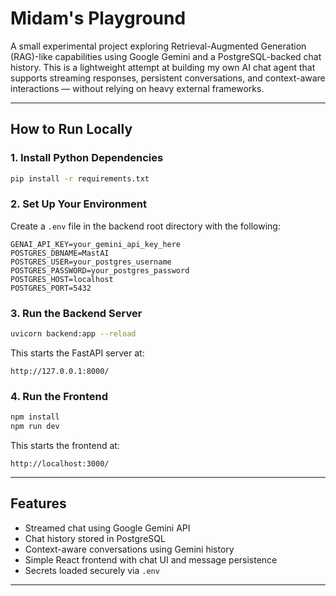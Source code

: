 # Midam's Playground

A small experimental project exploring Retrieval-Augmented Generation (RAG)-like capabilities using Google Gemini and a PostgreSQL-backed chat history. This is a lightweight attempt at building my own AI chat agent that supports streaming responses, persistent conversations, and context-aware interactions — without relying on heavy external frameworks.

---

## How to Run Locally

### 1. Install Python Dependencies

```bash
pip install -r requirements.txt
```

### 2. Set Up Your Environment

Create a `.env` file in the backend root directory with the following:

```env
GENAI_API_KEY=your_gemini_api_key_here
POSTGRES_DBNAME=MastAI
POSTGRES_USER=your_postgres_username
POSTGRES_PASSWORD=your_postgres_password
POSTGRES_HOST=localhost
POSTGRES_PORT=5432
```

### 3. Run the Backend Server

```bash
uvicorn backend:app --reload
```

This starts the FastAPI server at:

```
http://127.0.0.1:8000/
```

### 4. Run the Frontend

```bash
npm install
npm run dev
```

This starts the frontend at:

```
http://localhost:3000/
```

---
## Features

- Streamed chat using Google Gemini API  
- Chat history stored in PostgreSQL  
- Context-aware conversations using Gemini history  
- Simple React frontend with chat UI and message persistence  
- Secrets loaded securely via `.env`  

---
